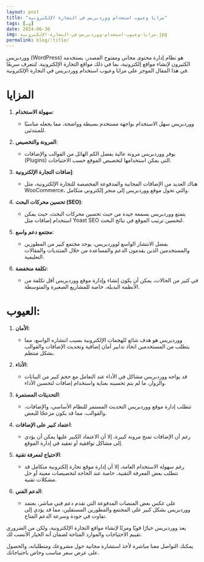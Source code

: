 ```yaml
---
layout: post
title: "مزايا وعيوب استخدام ووردبريس في التجارة الإلكترونية"
tags: [وب]
date: 2024-06-30
img: مزايا-وعيوب-استخدام-ووردبريس-في-التجارة-الإلكترونية.jpg
permalink: blog/:title/
---
```



ووردبريس (WordPress) هو نظام إدارة محتوى مجاني ومفتوح المصدر، يستخدمه الكثيرون لإنشاء مواقع إلكترونية، بما في ذلك مواقع التجارة الإلكترونية. لنتعرف سريعًا في هذا المقال الموجز على مزايا وعيوب استخدام ووردبريس في التجارة الإلكترونية.

# المزايا

1. **سهولة الاستخدام**:

   - ووردبريس سهل الاستخدام بواجهة مستخدم بسيطة وواضحة، مما يجعله مناسبًا للمبتدئين.

2. **المرونة والتخصيص**:

   - يوفر ووردبريس مرونة عالية بفضل الكم الهائل من القوالب والإضافات (Plugins) التي يمكن استخدامها لتخصيص الموقع حسب الاحتياجات.

3. **إضافات التجارة الإلكترونية**:

   - هناك العديد من الإضافات المجانية والمدفوعة المخصصة للتجارة الإلكترونية، مثل WooCommerce، والتي تحول موقع ووردبريس إلى متجر إلكتروني متكامل.

4. **تحسين محركات البحث (SEO)**:

   - يتمتع ووردبريس بسمعة جيدة من حيث تحسين محركات البحث، حيث يمكن استخدام إضافات مثل Yoast SEO لتحسين ترتيب الموقع في نتائج البحث.

5. **مجتمع دعم واسع**:

   - بفضل الانتشار الواسع لووردبريس، يوجد مجتمع كبير من المطورين والمستخدمين الذين يقدمون الدعم والمساعدة من خلال المنتديات والمقالات التعليمية.

6. **تكلفة منخفضة**:

   - في كثير من الحالات، يمكن أن يكون إنشاء وإدارة موقع ووردبريس أقل تكلفة من الأنظمة البديلة، خاصة للمشاريع الصغيرة والمتوسطة.

# العيوب:

1. **الأمان**:

   - ووردبريس هو هدف شائع للهجمات الإلكترونية بسبب انتشاره الواسع، مما يتطلب من المستخدمين اتخاذ تدابير أمان إضافية وتحديث الإضافات والقوالب بشكل منتظم.

2. **الأداء**:

   - قد يواجه ووردبريس مشاكل في الأداء عند التعامل مع حجم كبير من البيانات والزوار، ما لم يتم تحسينه بعناية واستخدام إضافات لتحسين الأداء.

3. **التحديثات المستمرة**:

   - تتطلب إدارة موقع ووردبريس التحديث المستمر للنظام الأساسي، والإضافات، والقوالب، مما قد يكون مزعجًا للبعض.

4. **اعتماد كبير على الإضافات**:

   - رغم أن الإضافات تمنح مرونة كبيرة، إلا أن الاعتماد الكبير عليها يمكن أن يؤدي إلى مشاكل توافقية أو تعقيد في إدارة الموقع.

5. **الاحتياج لمعرفة تقنية**:

   - رغم سهولة الاستخدام العامة، إلا أن إدارة موقع تجارة إلكترونية متكامل قد تتطلب بعض المعرفة التقنية، خاصة عند الحاجة لتخصيصات معينة أو حل مشكلات تقنية.

6. **الدعم الفني**:

   - على عكس بعض المنصات المدفوعة التي تقدم دعم فني مباشر، يعتمد ووردبريس بشكل كبير على المجتمع والمطورين المستقلين، مما قد يؤدي إلى تفاوت في جودة وسرعة الدعم المتاح.

يعد ووردبريس خيارًا قويًا ومرنًا لإنشاء مواقع التجارة الإلكترونية، ولكن من الضروري تقييم الاحتياجات والموارد المتاحة لضمان أنه الخيار الأنسب لك.

يمكنك التواصل معنا مباشرة لأخذ استشارة مجانية حول مشروعك ومتطلباته، والحصول على عرض سعر مناسب وخاص باحتياجاتك.
